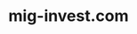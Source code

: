 ---
title: "mig-invest.com"
description: "Strona domowa firmy Mig-Invest"
tech: ["Wordpress"]
live: "https://mig-invest.com"
image: "/miginvest.png"
imageAlt: "Zrzut ekranu strony mig-invest"
order: 5
---